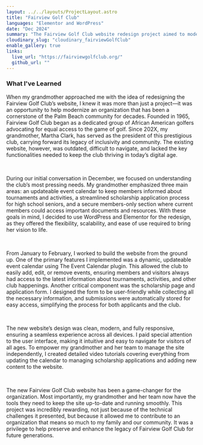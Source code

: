 ```yaml
---
layout: ../../layouts/ProjectLayout.astro
title: "Fairview Golf Club"
languages: "Elementor and WordPress"
date: "Dec 2024"
summary: "The Fairview Golf Club website redesign project aimed to modernize and optimize the online presence of my grandmother's organization, Fairview Golf Club, Inc. The goal was to create a user-friendly, visually appealing, and functional website that met the specific needs of the club and its members."
cloudinary_slug: "cloudinary_fairviewGolfClub"
enable_gallery: true
links:
  live_url: "https://fairviewgolfclub.org/"
  github_url: ""
---
```


### What I've Learned

When my grandmother approached me with the idea of redesigning the Fairview Golf Club’s website, I knew it was more than just a project—it was an opportunity to help modernize an organization that has been a cornerstone of the Palm Beach community for decades. Founded in 1965, Fairview Golf Club began as a dedicated group of African American golfers advocating for equal access to the game of golf. Since 202X, my grandmother, Martha Clark, has served as the president of this prestigious club, carrying forward its legacy of inclusivity and community. The existing website, however, was outdated, difficult to navigate, and lacked the key functionalities needed to keep the club thriving in today’s digital age.

<br/>

During our initial conversation in December, we focused on understanding the club’s most pressing needs. My grandmother emphasized three main areas: an updateable event calendar to keep members informed about tournaments and activities, a streamlined scholarship application process for high school seniors, and a secure members-only section where current members could access important documents and resources. With these goals in mind, I decided to use WordPress and Elementor for the redesign, as they offered the flexibility, scalability, and ease of use required to bring her vision to life.

<br/>

From January to February, I worked to build the website from the ground up. One of the primary features I implemented was a dynamic, updateable event calendar using The Event Calendar plugin. This allowed the club to easily add, edit, or remove events, ensuring members and visitors always had access to the latest information about tournaments, activities, and other club happenings. Another critical component was the scholarship page and application form. I designed the form to be user-friendly while collecting all the necessary information, and submissions were automatically stored for easy access, simplifying the process for both applicants and the club.

<br/>

The new website’s design was clean, modern, and fully responsive, ensuring a seamless experience across all devices. I paid special attention to the user interface, making it intuitive and easy to navigate for visitors of all ages. To empower my grandmother and her team to manage the site independently, I created detailed video tutorials covering everything from updating the calendar to managing scholarship applications and adding new content to the website.

<br/>

The new Fairview Golf Club website has been a game-changer for the organization. Most importantly, my grandmother and her team now have the tools they need to keep the site up-to-date and running smoothly. This project was incredibly rewarding, not just because of the technical challenges it presented, but because it allowed me to contribute to an organization that means so much to my family and our community. It was a privilege to help preserve and enhance the legacy of Fairview Golf Club for future generations.